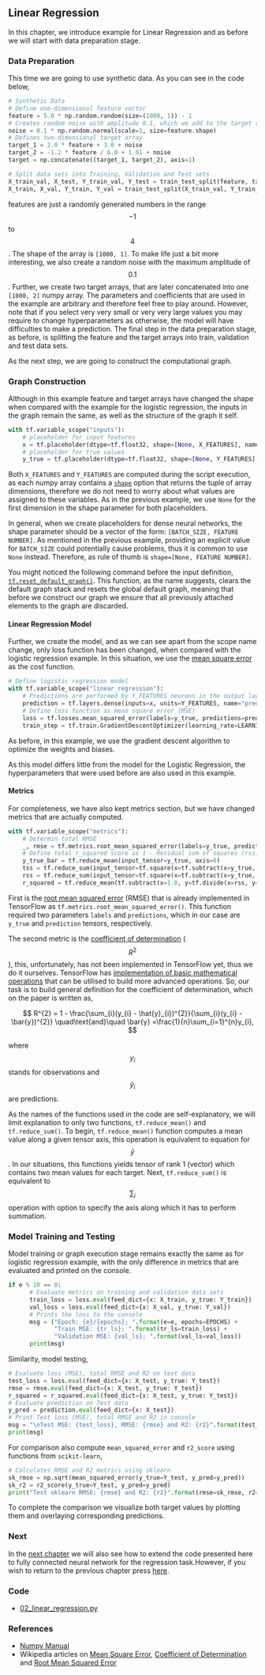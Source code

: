 ## Linear Regression

In this chapter, we introduce example for Linear Regression and as before we will start with data preparation stage.

### Data Preparation

This time we are going to use synthetic data. As you can see in the code below,

```python
# Synthetic Data
# Define one-dimensional feature vector
feature = 5.0 * np.random.random(size=(1000, 1)) - 1
# Creates random noise with amplitude 0.1, which we add to the target values
noise = 0.1 * np.random.normal(scale=1, size=feature.shape)
# Defines two-dimensional target array
target_1 = 2.0 * feature + 3.0 + noise
target_2 = -1.2 * feature / 6.0 + 1.01 + noise
target = np.concatenate((target_1, target_2), axis=1)

# Split data sets into Training, Validation and Test sets
X_train_val, X_test, Y_train_val, Y_test = train_test_split(feature, target, test_size=0.33, random_state=42)
X_train, X_val, Y_train, Y_val = train_test_split(X_train_val, Y_train_val, test_size=0.33, random_state=42)
```

features are just a randomly generated numbers in the range $$-1$$ to $$4$$. The shape of the array is  `[1000, 1]`. To make life just a bit more interesting, we also create a random noise with the maximum amplitude of $$0.1$$. Further, we create two target arrays, that are later concatenated into one `[1000, 2]` numpy array. The parameters and coefficients that are used in the example are arbitrary and therefore feel free to play around. However, note that if you select very very small or very very large values you may require to change hyperparameters as otherwise, the model will have difficulties to make a prediction. The final step in the data preparation stage, as before, is splitting the feature and the target arrays into train, validation and test data sets.

As the next step, we are going to construct the computational graph.

### Graph Construction

Although in this example feature and target arrays have changed the shape when compared with the example for the logistic regression, the inputs in the graph remain the same, as well as the structure of the graph it self.

```python
with tf.variable_scope("inputs"):
    # placeholder for input features
    x = tf.placeholder(dtype=tf.float32, shape=[None, X_FEATURES], name="predictors")
    # placeholder for true values
    y_true = tf.placeholder(dtype=tf.float32, shape=[None, Y_FEATURES], name="target")
```

Both `X_FEATURES` and `Y_FEATURES` are computed during the script execution, as each numpy array contains a [`shape`](https://docs.scipy.org/doc/numpy/reference/generated/numpy.ndarray.shape.html) option that returns the tuple of array dimensions, therefore we do not need to worry about what values are assigned to these variables. As in the previous example, we use `None` for the first dimension in the shape parameter for both placeholders.

In general, when we create placeholders for dense neural networks, the shape parameter should be a vector of the form: `[BATCH_SIZE, FEATURE NUMBER]`. As mentioned in the previous example, providing an explicit value for `BATCH_SIZE` could potentially cause problems, thus it is common to use `None` instead. Therefore, as rule of thumb is `shape=[None, FEATURE NUMBER]`.

You might noticed the following command before the input definition, [`tf.reset_default_graph()`](https://www.tensorflow.org/api_docs/python/tf/reset_default_graph). This function, as the name suggests, clears the default graph stack and resets the global default graph, meaning that before we construct our graph we ensure that all previously attached elements to the graph are discarded.

#### Linear Regression Model

Further, we create the model, and as we can see apart from the scope name change, only loss function has been changed, when compared with the logistic regression example. In this situation, we use the [mean square error](https://en.wikipedia.org/wiki/Mean_squared_error) as the cost function.

```python
# Define logistic regression model
with tf.variable_scope("linear_regression"):
    # Predictions are performed by Y_FEATURES neurons in the output layer
    prediction = tf.layers.dense(inputs=x, units=Y_FEATURES, name="prediction")
    # Define loss function as mean square error (MSE)
    loss = tf.losses.mean_squared_error(labels=y_true, predictions=prediction)
    train_step = tf.train.GradientDescentOptimizer(learning_rate=LEARNING_RATE).minimize(loss=loss)
```

As before, in this example, we use the gradient descent algorithm to optimize the weights and biases.

As this model differs little from the model for the Logistic Regression, the hyperparameters that were used before are also used in this example.

#### Metrics

For completeness, we have also kept metrics section, but we have changed metrics that are actually computed.

```python
with tf.variable_scope("metrics"):
    # Determin total RMSE
    _, rmse = tf.metrics.root_mean_squared_error(labels=y_true, predictions=prediction)
    # Define total r_squared score as 1 - Residual sum of squares (rss) /  Total sum of squares (tss)
    y_true_bar = tf.reduce_mean(input_tensor=y_true, axis=0)
    tss = tf.reduce_sum(input_tensor=tf.square(x=tf.subtract(x=y_true, y=y_true_bar)), axis=0)
    rss = tf.reduce_sum(input_tensor=tf.square(x=tf.subtract(x=y_true, y=prediction)), axis=0)
    r_squared = tf.reduce_mean(tf.subtract(x=1.0, y=tf.divide(x=rss, y=tss)))
```

First is the [root mean squared error](https://en.wikipedia.org/wiki/Root-mean-square_deviation) \(RMSE\) that is already implemented in TensorFlow as `tf.metrics.root_mean_squared_error()`. This function required two parameters `labels` and `predictions`, which in our case are `y_true` and `prediction` tensors, respectively.

The second metric is the [coefficient of determination](https://en.wikipedia.org/wiki/Coefficient_of_determination) \($$R^{2}$$\), this, unfortunately, has not been implemented in TensorFlow yet, thus we do it ourselves. TensorFlow has [implementation of basic mathematical operations](https://www.tensorflow.org/api_guides/python/math_ops) that can be utilised to build more advanced operations. So, our task is to build general definition for the coefficient of determination, which on the paper is written as,

$$
R^{2} = 1 - \frac{\sum_{i}(y_{i} - \hat{y}_{i})^{2}}{\sum_{i}(y_{i} - \bar{y})^{2}} \quad\text{and}\quad  \bar{y} =\frac{1}{n}\sum_{i=1}^{n}y_{i},
$$

where $$y_{i}$$ stands for observations and $$\hat{y}_{i}$$ are predictions.

As the names of the functions used in the code are self-explanatory, we will limit explanation to only two functions, `tf.reduce_mean()` and `tf.reduce_sum()`. To begin, `tf.reduce_mean()` function computes a mean value along a given tensor axis, this operation is equivalent to equation for $$\bar{y}$$. In our situations, this functions yields tensor of rank 1 \(vector\) which contains two mean values for each target. Next, `tf.reduce_sum()` is equivalent to $$\sum_{i}$$ operation with option to specify the axis along which it has to  perform summation.

### Model Training and Testing

Model training or graph execution stage remains exactly the same as for logistic regression example, with the only difference in metrics that are evaluated and printed on the console.

```python
if e % 10 == 0:
      # Evaluate metrics on training and validation data sets
      train_loss = loss.eval(feed_dict={x: X_train, y_true: Y_train})
      val_loss = loss.eval(feed_dict={x: X_val, y_true: Y_val})
      # Prints the loss to the console
      msg = ("Epoch: {e}/{epochs}; ".format(e=e, epochs=EPOCHS) +
             "Train MSE: {tr_ls}; ".format(tr_ls=train_loss) +
             "Validation MSE: {val_ls}; ".format(val_ls=val_loss))
      print(msg)
```

Similarity, model testing,

```python
# Evaluate loss (MSE), total RMSE and R2 on test data
test_loss = loss.eval(feed_dict={x: X_test, y_true: Y_test})
rmse = rmse.eval(feed_dict={x: X_test, y_true: Y_test})
r_squared = r_squared.eval(feed_dict={x: X_test, y_true: Y_test})
# Evaluate prediction on Test data
y_pred = prediction.eval(feed_dict={x: X_test})
# Print Test loss (MSE), total RMSE and R2 in console
msg = "\nTest MSE: {test_loss}, RMSE: {rmse} and R2: {r2}".format(test_loss=test_loss, rmse=rmse, r2=r_squared)
print(msg)
```

For comparison also compute `mean_squared_error` and `r2_score` using functions from `scikit-learn`,

```python
# Calculates RMSE and R2 metrics using sklearn
sk_rmse = np.sqrt(mean_squared_error(y_true=Y_test, y_pred=y_pred))
sk_r2 = r2_score(y_true=Y_test, y_pred=y_pred)
print("Test sklearn RMSE: {rmse} and R2: {r2}".format(rmse=sk_rmse, r2=sk_r2))
```

To complete the comparison we visualize both target values by plotting them and overlaying corresponding predictions.

### Next

In the [next chapter](/chapters/chapter5.md) we will also see how to extend the code presented here to fully connected neural network for the regression task.However, if you wish to return to the previous chapter press [here](/chapters/chapter3.md).

### Code

* [02\_linear\_regression.py](/scripts/02_linear_regression.py)

### References

* [Numpy Manual](https://docs.scipy.org/doc/numpy/index.html)
* Wikipedia articles on [Mean Square Error](https://en.wikipedia.org/wiki/Mean_squared_error), [Coefficient of Determination](https://en.wikipedia.org/wiki/Coefficient_of_determination) and [Root Mean Squared Error](https://en.wikipedia.org/wiki/Root-mean-square_deviation)